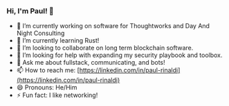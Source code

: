 ### Hi, I'm Paul! 👋

- 🔭 I’m currently working on software for Thoughtworks and Day And Night Consulting 
- 🌱 I’m currently learning Rust!
- 👯 I’m looking to collaborate on long term blockchain software.
- 🤔 I’m looking for help with expanding my security playbook and toolbox.
- 💬 Ask me about fullstack, communicating, and bots!
- 📫 How to reach me: [https://linkedin.com/in/paul-rinaldi](https://linkedin.com/in/paul-rinaldi)
- 😄 Pronouns: He/Him
- ⚡ Fun fact: I like networking!
